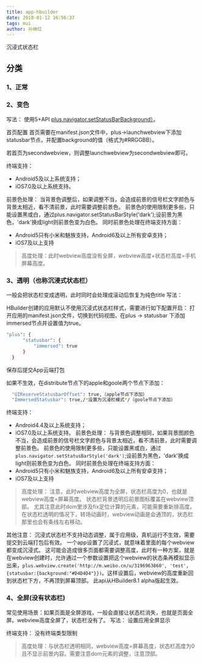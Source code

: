 ```yaml
---
title: app-hbuilder
date: 2018-01-12 16:56:37
tags: mui
author: 孙继红
---
```

沉浸式状态栏

## 分类
 ### 1、正常
 ### 2、变色
 写法：
 使用5+API [plus.navigator.setStatusBarBackground）](https://hexo.io/docs/server.html)。

 首页配置
 首页需要在manifest.json文件中，plus->launchwebview下添加statusbar节点，并配置background的值（格式为#RRGGBB）。


 若首页为secondwebview，则调整launchwebview为secondwebview即可。

 终端支持：
 - Android5及以上系统支持；
 - iOS7.0及以上系统支持。

 前景色处理：
 当背景色调整后，如果调整不当，会造成前景的信号栏文字颜色与背景太相近，看不清前景，此时需要调整前景色。
 前景色的使用限制更多些，只能设置黑或白，通过plus.navigator.setStatusBarStyle('dark');设前景为黑色，'dark'换成light则前景色变为白色。
 同时前景色处理在终端支持方面：
 - Android5只有小米和魅族支持，Android6及以上所有安卓支持；
 - iOS7及以上支持

 > 高度处理：此时webview高度没有全屏，webview高度+状态栏高度=手机屏幕高度。


 ### 3、透明（也称沉浸式状态栏）

 一般会把状态栏变成透明，此时同时会处理成滚动后恢复为纯色title
  写法：

  HBuilder创建的应用默认不使用沉浸式状态栏样式，需要进行如下配置开启：
  打开应用的manifest.json文件，切换到代码视图，在plus -> statusbar 下添加immersed节点并设置值为true。
```bash
"plus": {
      "statusbar": {
          "immersed": true
      }
  }
```
  保存后提交App云端打包

  如果不生效，在distribute节点下的apple和goole两个节点下添加：

```bash
  "UIReserveStatusbarOffset": true,（apple节点下添加）
  "ImmersedStatusbar": true,/*设置为沉浸栏模式*/（goole节点下添加）
```



  终端支持：
  - Android4.4及以上系统支持；
  - iOS7.0及以上系统支持。
  前景色处理：
  与背景色调整相同，如果背景图颜色不当，会造成前景的信号栏文字颜色与背景太相近，看不清前景，此时需要调整前景色。
  前景色的使用限制更多些，只能设置黑或白，通过`plus.navigator.setStatusBarStyle('dark')`;设前景为黑色，'dark'换成light则前景色变为白色。
  同时前景色处理在终端支持方面：
  - Android5只有小米和魅族支持，Android6及以上所有安卓支持；
  - iOS7及以上支持

  > 高度处理：
  注意，此时webview高度为全屏，状态栏高度为0，也就是webview高度=屏幕高度。
  状态栏背景透明后前景图标覆盖在webview顶部。
  尤其注意此时dom里涉及fix定位计算的元素，可能需要重新排高度。
  在状态栏透明的情况下，转场动画时，webview动画是会通顶的，状态栏那里也会有条线左右移动。

  其他注意：
  沉浸式状态栏不支持动态调整，属于应用级，真机运行不生效，需要提交到云端打包后有效。
  一个app设置了沉浸式，就意味着里面的每个webview都变成沉浸式。
  这可能会造成很多页面都需要调整高度，此时有一种方案，就是在webview创建时，允许通过一个参数设置把这个webview的状态条再模拟显示出来，`plus.webview.create('http://m.weibo.cn/u/3196963860', 'test', {statusbar:{background:"#D4D4D4"}})`。这样设置后，webview的高度重新回到状态栏下方，不再顶到屏幕顶部。
  此api从HBuilder8.1 alpha版起生效。


 ### 4、全屏(没有状态栏)

  常见使用场景：如果页面是全屏游戏，一般会直接让状态栏消失，也就是页面全屏。webview高度全屏了，状态栏没有了。
  写法：
  设置应用全屏显示

  终端支持：
  没有终端类型限制
  > 高度处理：与状态栏透明相同，webview高度=屏幕高度，状态栏高度为0且不显示前景内容。需要注意dom元素的调整，注意顶部。
